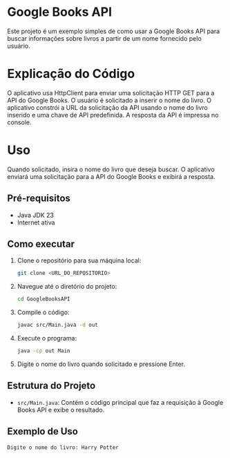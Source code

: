 # Google Books API

Este projeto é um exemplo simples de como usar a Google Books API para buscar informações sobre livros a partir de um nome fornecido pelo usuário.

# Explicação do Código
O aplicativo usa HttpClient para enviar uma solicitação HTTP GET para a API do Google Books.
O usuário é solicitado a inserir o nome do livro.
O aplicativo constrói a URL da solicitação da API usando o nome do livro inserido e uma chave de API predefinida.
A resposta da API é impressa no console.

# Uso
Quando solicitado, insira o nome do livro que deseja buscar.
O aplicativo enviará uma solicitação para a API do Google Books e exibirá a resposta.


## Pré-requisitos

- Java JDK 23
- Internet ativa

## Como executar

1. Clone o repositório para sua máquina local:
    ```sh
    git clone <URL_DO_REPOSITORIO>
    ```

2. Navegue até o diretório do projeto:
    ```sh
    cd GoogleBooksAPI
    ```

3. Compile o código:
    ```sh
    javac src/Main.java -d out
    ```

4. Execute o programa:
    ```sh
    java -cp out Main
    ```

5. Digite o nome do livro quando solicitado e pressione Enter.

## Estrutura do Projeto

- `src/Main.java`: Contém o código principal que faz a requisição à Google Books API e exibe o resultado.

## Exemplo de Uso

```sh
Digite o nome do livro: Harry Potter
